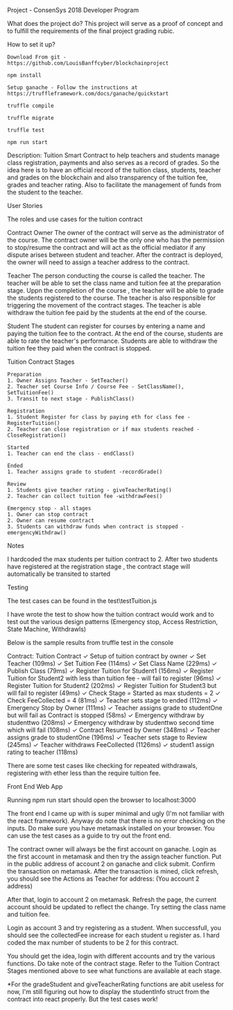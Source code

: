 
Project - ConsenSys 2018 Developer Program

What does the project do?
This project will serve as a proof of concept and to fulfill the requirements of the final project grading rubic.


How to set it up?

    Download From git - https://github.com/LouisBanffcyber/blockchainproject

    npm install

    Setup ganache - Follow the instructions at https://truffleframework.com/docs/ganache/quickstart

    truffle compile

    truffle migrate

    truffle test

    npm run start




Description: Tuition Smart Contract to help teachers and students manage class registration, payments and also serves as a record of grades. So the idea here is to have an official record of the tuition class, students, teacher and grades on the blockchain and also transparency of the tuition fee, grades and teacher rating. Also to facilitate the management of funds from the student to the teacher.

User Stories

The roles and use cases for the tuition contract

Contract Owner
The owner of the contract will serve as the administrator of the course. The contract owner will be the only one who has the permission to stop/resume the contract and will act as the official mediator if any dispute arises between student and teacher. After the contract is deployed, the owner will need to assign a teacher address to the contract.

Teacher
The person conducting the course is called the teacher. The teacher will be able to set the class name and tuition fee at the preparation stage. Uppn the completion of the course , the teacher will be able to grade the students registered to the course. The teacher is also responsible for triggering the movement of the contract stages. The teacher is able withdraw the tuition fee paid by the students at the end of the course.

Student
The student can register for courses by entering a name and paying the tuition fee to the contract. At the end of the course, students are able to rate the teacher's performance. Students are able to withdraw the tuition fee they paid when the contract is stopped. 



Tuition Contract Stages


    Preparation
    1. Owner Assigns Teacher - SetTeacher()
    2. Teacher set Course Info / Course Fee - SetClassName(), SetTuitionFee() 
    3. Transit to next stage - PublishClass()

    Registration
    1. Student Register for class by paying eth for class fee -RegisterTuition() 
    2. Teacher can close registration or if max students reached -CloseRegistration()

    Started
    1. Teacher can end the class - endClass()

    Ended
    1. Teacher assigns grade to student -recordGrade()

    Review
    1. Students give teacher rating - giveTeacherRating()
    2. Teacher can collect tuition fee -withdrawFees()
   
    Emergency stop - all stages
    1. Owner can stop contract
    2. Owner can resume contract
    3. Students can withdraw funds when contract is stopped - emergencyWithdraw()


Notes

I hardcoded the max students per tuition contract to 2. After two students have registered at the registration stage , the contract stage will automatically be transited to started


Testing

The test cases can be found in the test\testTuition.js

I have wrote the test to show how the tuition contract would work and to test out the various design patterns (Emergency stop, Access Restriction, State Machine, Withdrawls)

Below is the sample results from truffle test in the console

Contract: Tuition Contract
        ✓ Setup of tuition contract by owner
        ✓ Set Teacher (109ms)
        ✓ Set Tuition Fee (114ms)
        ✓ Set Class Name (229ms)
        ✓ Publish Class (79ms)
        ✓ Register Tuition for Student1 (156ms)
        ✓ Register Tuition for Student2 with less than tuition fee - will fail to register (96ms)
        ✓ Register Tuition for Student2 (202ms)
        ✓ Register Tuition for Student3 but will fail to register (49ms)
        ✓ Check Stage = Started as max students = 2
        ✓ Check FeeCollected = 4 (81ms)
        ✓ Teacher sets stage to ended (112ms)
        ✓ Emergency Stop by Owner (111ms)
        ✓ Teacher assigns grade to studentOne but will fail as Contract is stopped (58ms)
        ✓ Emergency withdraw by studenttwo (208ms)
        ✓ Emergency withdraw by studenttwo second time which will fail (108ms)
        ✓ Contract Resumed by Owner (348ms)
        ✓ Teacher assigns grade to studentOne (196ms)
        ✓ Teacher sets stage to Review (245ms)
        ✓ Teacher withdraws FeeCollected (1126ms)
        ✓ student1 assign rating to teacher (118ms)


There are some test cases like checking for repeated withdrawals, registering with ether less than the require tuition fee. 


Front End Web App

Running npm run start should open the browser to localhost:3000

The front end I came up with is super minimal and ugly (I'm not familiar with the react framework). Anyway do note that there is no error checking on the inputs. Do make sure you have metamask installed on your browser. You can use the test cases as a guide to try out the front end. 

The contract owner will always be the first account on ganache. Login as the first account in metamask and then try the assign teacher function. Put in the public address of account 2 on ganache and click submit. Confirm the transaction on metamask. After the transaction is mined, click refresh, you should see the Actions as Teacher for address: (You account 2 address)

After that, login to account 2 on metamask. Refresh the page, the current account should be updated to reflect the change. Try setting the class name and tuition fee.

Login as account 3 and try registering as a student. When successfull, you should see the collectedFee increase for each student u register as. I hard coded the max number of students to be 2 for this contract. 

You should get the idea, login with different accounts and try the various functions. Do take note of the contract stage. Refer to the Tuition Contract Stages mentioned above to see what functions are available at each stage.

*For the gradeStudent and giveTeacherRating functions are abit useless for now, I'm still figuring out how to display the studentInfo struct from the contract into react properly. But the test cases work! 
